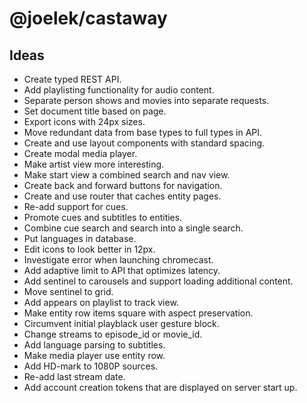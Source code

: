 # @joelek/castaway

## Ideas

* Create typed REST API.
* Add playlisting functionality for audio content.
* Separate person shows and movies into separate requests.
* Set document title based on page.
* Export icons with 24px sizes.
* Move redundant data from base types to full types in API.
* Create and use layout components with standard spacing.
* Create modal media player.
* Make artist view more interesting.
* Make start view a combined search and nav view.
* Create back and forward buttons for navigation.
* Create and use router that caches entity pages.
* Re-add support for cues.
* Promote cues and subtitles to entities.
* Combine cue search and search into a single search.
* Put languages in database.
* Edit icons to look better in 12px.
* Investigate error when launching chromecast.
* Add adaptive limit to API that optimizes latency.
* Add sentinel to carousels and support loading additional content.
* Move sentinel to grid.
* Add appears on playlist to track view.
* Make entity row items square with aspect preservation.
* Circumvent initial playblack user gesture block.
* Change streams to episode_id or movie_id.
* Add language parsing to subtitles.
* Make media player use entity row.
* Add HD-mark to 1080P sources.
* Re-add last stream date.
* Add account creation tokens that are displayed on server start up.
